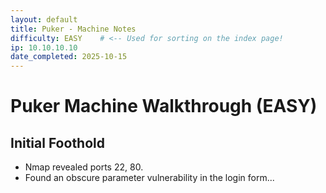 ```yaml
---
layout: default
title: Puker - Machine Notes
difficulty: EASY    # <-- Used for sorting on the index page!
ip: 10.10.10.10
date_completed: 2025-10-15
---
```


# Puker Machine Walkthrough (EASY)

## Initial Foothold
- Nmap revealed ports 22, 80.
- Found an obscure parameter vulnerability in the login form...
